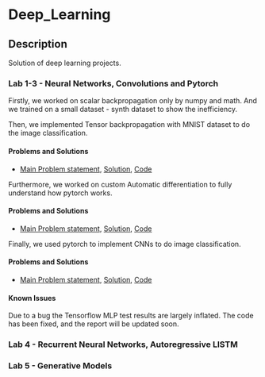 # Deep_Learning

## Description

Solution of deep learning projects.

### Lab 1-3 - Neural Networks, Convolutions and Pytorch

Firstly, we worked on scalar backpropagation only by numpy and math. And we trained on a small dataset - synth dataset to show the inefficiency.

Then, we implemented Tensor backpropagation with MNIST dataset to do the image classification.
#### Problems and Solutions
- [Main Problem statement](assignment1/assignment_1.pdf),  [Solution](assignment1/qgo500_assignment1.pdf), [Code](assignment1/qgo500_assignment1.ipynb)

Furthermore, we worked on custom Automatic differentiation to fully understand how pytorch works.
#### Problems and Solutions
- [Main Problem statement](assignment2/assignment_2.pdf),  [Solution](assignment2/qgo500_assignment2.pdf), [Code](assignment2/qgo500_assignment2.ipynb)

Finally, we used pytorch to implement CNNs to do image classification.
#### Problems and Solutions
- [Main Problem statement](assignment3/assignment_3.pdf),  [Solution](assignment3/qgo500_assignment3.pdf), [Code](assignment3/qgo500_assignment3.ipynb)


#### Known Issues
Due to a bug the Tensorflow MLP test results are largely inflated. The code has been fixed, and the report will be updated soon.

### Lab 4 - Recurrent Neural Networks, Autoregressive LISTM



### Lab 5 - Generative Models
